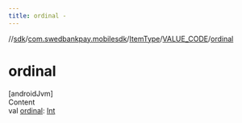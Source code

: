 ```yaml
---
title: ordinal -
---
```

//[sdk](../../../../index)/[com.swedbankpay.mobilesdk](../../index)/[ItemType](../index)/[VALUE_CODE](index)/[ordinal](ordinal)



# ordinal  
[androidJvm]  
Content  
val [ordinal](ordinal): [Int](https://kotlinlang.org/api/latest/jvm/stdlib/kotlin/-int/index.html)  



